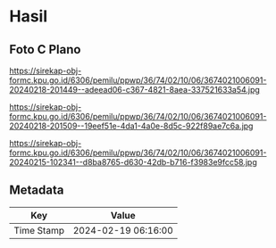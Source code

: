 # Hasil

## Foto C Plano

https://sirekap-obj-formc.kpu.go.id/6306/pemilu/ppwp/36/74/02/10/06/3674021006091-20240218-201449--adeead06-c367-4821-8aea-337521633a54.jpg

https://sirekap-obj-formc.kpu.go.id/6306/pemilu/ppwp/36/74/02/10/06/3674021006091-20240218-201509--19eef51e-4da1-4a0e-8d5c-922f89ae7c6a.jpg

https://sirekap-obj-formc.kpu.go.id/6306/pemilu/ppwp/36/74/02/10/06/3674021006091-20240215-102341--d8ba8765-d630-42db-b716-f3983e9fcc58.jpg


## Metadata

| Key        | Value               |
| ---------- | ------------------- |
| Time Stamp | 2024-02-19 06:16:00 |



